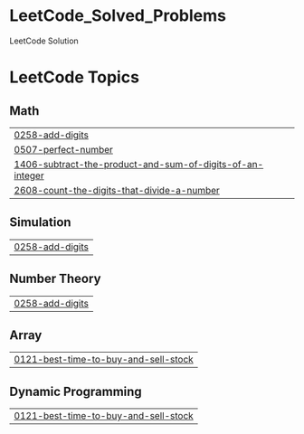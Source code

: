 # LeetCode_Solved_Problems
LeetCode Solution 

<!---LeetCode Topics Start-->
# LeetCode Topics
## Math
|  |
| ------- |
| [0258-add-digits](https://github.com/harinikamana/LeetCode_Solved_Problems/tree/master/0258-add-digits) |
| [0507-perfect-number](https://github.com/harinikamana/LeetCode_Solved_Problems/tree/master/0507-perfect-number) |
| [1406-subtract-the-product-and-sum-of-digits-of-an-integer](https://github.com/harinikamana/LeetCode_Solved_Problems/tree/master/1406-subtract-the-product-and-sum-of-digits-of-an-integer) |
| [2608-count-the-digits-that-divide-a-number](https://github.com/harinikamana/LeetCode_Solved_Problems/tree/master/2608-count-the-digits-that-divide-a-number) |
## Simulation
|  |
| ------- |
| [0258-add-digits](https://github.com/harinikamana/LeetCode_Solved_Problems/tree/master/0258-add-digits) |
## Number Theory
|  |
| ------- |
| [0258-add-digits](https://github.com/harinikamana/LeetCode_Solved_Problems/tree/master/0258-add-digits) |
## Array
|  |
| ------- |
| [0121-best-time-to-buy-and-sell-stock](https://github.com/harinikamana/LeetCode_Solved_Problems/tree/master/0121-best-time-to-buy-and-sell-stock) |
## Dynamic Programming
|  |
| ------- |
| [0121-best-time-to-buy-and-sell-stock](https://github.com/harinikamana/LeetCode_Solved_Problems/tree/master/0121-best-time-to-buy-and-sell-stock) |
<!---LeetCode Topics End-->